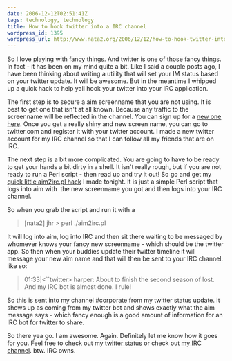 ```yaml
---
date: 2006-12-12T02:51:41Z
tags: technology, technology
title: How to hook twitter into a IRC channel
wordpress_id: 1395
wordpress_url: http://www.nata2.org/2006/12/12/how-to-hook-twitter-into-a-irc-channel/
---
```


<p>So I love playing with fancy things. And twitter is one of those fancy things. In fact - it has been on my mind quite a bit. Like I said a couple posts ago, I have been thinking about writing a utility that will set your IM status based on your twitter update. It will be awesome. But in the meantime I whipped up a quick hack to help yall hook your twitter into your IRC application. </p> <p>The first step is to secure a aim screenname that you are not using. It is best to get one that isn't at all known. Because any traffic to the screenname will be reflected in the channel. You can sign up for a <a href="https://reg.my.screenname.aol.com/_cqr/registration/initRegistration.psp">new one here</a>. Once you get a really shiny and new screen name, you can go to twitter.com and register it with your twitter account. I made a new twitter account for my IRC channel so that I can follow all my friends that are on IRC. </p> <p>The next step is a bit more complicated. You are going to have to be ready to get your hands a bit dirty in a shell. It isn't really rough, but if you are not ready to run a Perl script - then read up and try it out! So go and get my <a href="http://stuff.harperreed.org/v/code/aim2ircBot/f/aim2irc.pl">quick little aim2irc.pl hack</a> I made tonight. It is just a simple Perl script that logs into aim with&nbsp; the new screenname you got and then logs into your IRC channel. </p> <p>So when you grab the script and run it with a </p> <blockquote> <p>[nata2] jhr &gt; perl ./aim2irc.pl</p></blockquote> <p>It will log into aim, log into IRC and then sit there waiting to be messaged by whomever knows your fancy new screenname - which should be the twitter app. So then when your buddies update their twitter timeline it will message&nbsp;your new aim name and that will then be sent to your IRC channel. like so:</p> <blockquote> <p>01:33|&lt;``twitter&gt; harper: About to finish the second season of lost. And my IRC bot is almost done. I rule!</p></blockquote> <p>So this is sent into my channel #corporate from my twitter status update. It shows up as coming from my twitter bot and shows exactly what the aim message says - which fancy enough is a good amount of information for an IRC bot for twitter to share. </p> <p>So there yea go. I am awesome. Again. Definitely let me know how it goes for you. Feel free to check out my <a href="http://twitter.com/nata2">twitter status</a> or check out <a href="http://corp.dopeman.org">my IRC channel</a>. btw. IRC owns. </p>
